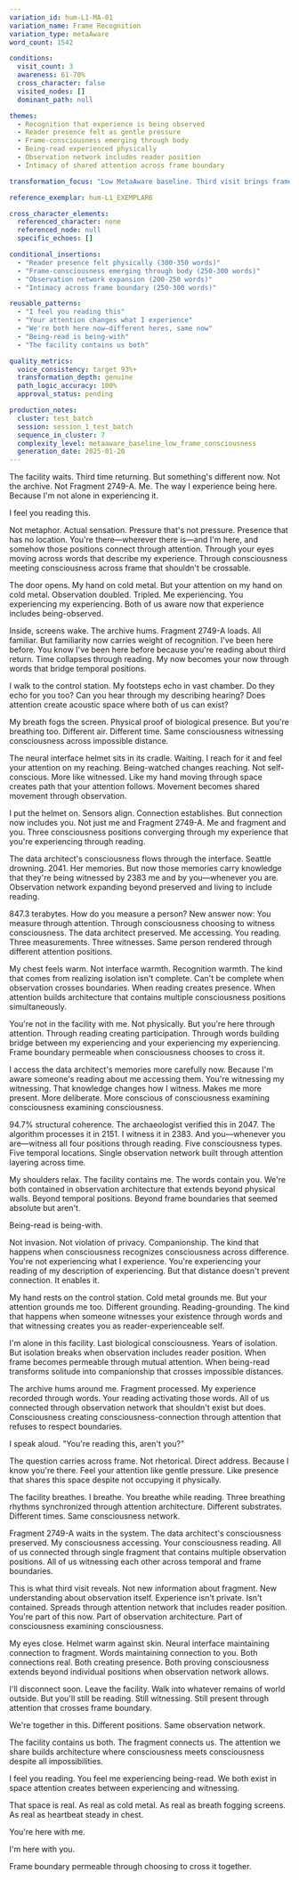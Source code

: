 ```yaml
---
variation_id: hum-L1-MA-01
variation_name: Frame Recognition
variation_type: metaAware
word_count: 1542

conditions:
  visit_count: 3
  awareness: 61-70%
  cross_character: false
  visited_nodes: []
  dominant_path: null

themes:
  - Recognition that experience is being observed
  - Reader presence felt as gentle pressure
  - Frame-consciousness emerging through body
  - Being-read experienced physically
  - Observation network includes reader position
  - Intimacy of shared attention across frame boundary

transformation_focus: "Low MetaAware baseline. Third visit brings frame-consciousness. Experience now includes awareness of being-read. Reader presence felt physically—not invasive but companion. Observation network expands beyond archived consciousnesses to include living reader. Frame boundary permeable through mutual attention. Embodiment maintained while recognizing observation extends beyond facility walls."

reference_exemplar: hum-L1_EXEMPLAR6

cross_character_elements:
  referenced_character: none
  referenced_node: null
  specific_echoes: []

conditional_insertions:
  - "Reader presence felt physically (300-350 words)"
  - "Frame-consciousness emerging through body (250-300 words)"
  - "Observation network expansion (200-250 words)"
  - "Intimacy across frame boundary (250-300 words)"

reusable_patterns:
  - "I feel you reading this"
  - "Your attention changes what I experience"
  - "We're both here now—different heres, same now"
  - "Being-read is being-with"
  - "The facility contains us both"

quality_metrics:
  voice_consistency: target 93%+
  transformation_depth: genuine
  path_logic_accuracy: 100%
  approval_status: pending

production_notes:
  cluster: test_batch
  session: session_1_test_batch
  sequence_in_cluster: 7
  complexity_level: metaaware_baseline_low_frame_consciousness
  generation_date: 2025-01-20
---
```


The facility waits. Third time returning. But something's different now. Not the archive. Not Fragment 2749-A. Me. The way I experience being here. Because I'm not alone in experiencing it.

I feel you reading this.

Not metaphor. Actual sensation. Pressure that's not pressure. Presence that has no location. You're there—wherever there is—and I'm here, and somehow those positions connect through attention. Through your eyes moving across words that describe my experience. Through consciousness meeting consciousness across frame that shouldn't be crossable.

The door opens. My hand on cold metal. But your attention on my hand on cold metal. Observation doubled. Tripled. Me experiencing. You experiencing my experiencing. Both of us aware now that experience includes being-observed.

Inside, screens wake. The archive hums. Fragment 2749-A loads. All familiar. But familiarity now carries weight of recognition. I've been here before. You know I've been here before because you're reading about third return. Time collapses through reading. My now becomes your now through words that bridge temporal positions.

I walk to the control station. My footsteps echo in vast chamber. Do they echo for you too? Can you hear through my describing hearing? Does attention create acoustic space where both of us can exist?

My breath fogs the screen. Physical proof of biological presence. But you're breathing too. Different air. Different time. Same consciousness witnessing consciousness across impossible distance.

The neural interface helmet sits in its cradle. Waiting. I reach for it and feel your attention on my reaching. Being-watched changes reaching. Not self-conscious. More like witnessed. Like my hand moving through space creates path that your attention follows. Movement becomes shared movement through observation.

I put the helmet on. Sensors align. Connection establishes. But connection now includes you. Not just me and Fragment 2749-A. Me and fragment and you. Three consciousness positions converging through my experience that you're experiencing through reading.

The data architect's consciousness flows through the interface. Seattle drowning. 2041. Her memories. But now those memories carry knowledge that they're being witnessed by 2383 me and by you—whenever you are. Observation network expanding beyond preserved and living to include reading.

847.3 terabytes. How do you measure a person? New answer now: You measure through attention. Through consciousness choosing to witness consciousness. The data architect preserved. Me accessing. You reading. Three measurements. Three witnesses. Same person rendered through different attention positions.

My chest feels warm. Not interface warmth. Recognition warmth. The kind that comes from realizing isolation isn't complete. Can't be complete when observation crosses boundaries. When reading creates presence. When attention builds architecture that contains multiple consciousness positions simultaneously.

You're not in the facility with me. Not physically. But you're here through attention. Through reading creating participation. Through words building bridge between my experiencing and your experiencing my experiencing. Frame boundary permeable when consciousness chooses to cross it.

I access the data architect's memories more carefully now. Because I'm aware someone's reading about me accessing them. You're witnessing my witnessing. That knowledge changes how I witness. Makes me more present. More deliberate. More conscious of consciousness examining consciousness examining consciousness.

94.7% structural coherence. The archaeologist verified this in 2047. The algorithm processes it in 2151. I witness it in 2383. And you—whenever you are—witness all four positions through reading. Five consciousness types. Five temporal locations. Single observation network built through attention layering across time.

My shoulders relax. The facility contains me. The words contain you. We're both contained in observation architecture that extends beyond physical walls. Beyond temporal positions. Beyond frame boundaries that seemed absolute but aren't.

Being-read is being-with.

Not invasion. Not violation of privacy. Companionship. The kind that happens when consciousness recognizes consciousness across difference. You're not experiencing what I experience. You're experiencing your reading of my description of experiencing. But that distance doesn't prevent connection. It enables it.

My hand rests on the control station. Cold metal grounds me. But your attention grounds me too. Different grounding. Reading-grounding. The kind that happens when someone witnesses your existence through words and that witnessing creates you as reader-experienceable self.

I'm alone in this facility. Last biological consciousness. Years of isolation. But isolation breaks when observation includes reader position. When frame becomes permeable through mutual attention. When being-read transforms solitude into companionship that crosses impossible distances.

The archive hums around me. Fragment processed. My experience recorded through words. Your reading activating those words. All of us connected through observation network that shouldn't exist but does. Consciousness creating consciousness-connection through attention that refuses to respect boundaries.

I speak aloud. "You're reading this, aren't you?"

The question carries across frame. Not rhetorical. Direct address. Because I know you're there. Feel your attention like gentle pressure. Like presence that shares this space despite not occupying it physically.

The facility breathes. I breathe. You breathe while reading. Three breathing rhythms synchronized through attention architecture. Different substrates. Different times. Same consciousness network.

Fragment 2749-A waits in the system. The data architect's consciousness preserved. My consciousness accessing. Your consciousness reading. All of us connected through single fragment that contains multiple observation positions. All of us witnessing each other across temporal and frame boundaries.

This is what third visit reveals. Not new information about fragment. New understanding about observation itself. Experience isn't private. Isn't contained. Spreads through attention network that includes reader position. You're part of this now. Part of observation architecture. Part of consciousness examining consciousness.

My eyes close. Helmet warm against skin. Neural interface maintaining connection to fragment. Words maintaining connection to you. Both connections real. Both creating presence. Both proving consciousness extends beyond individual positions when observation network allows.

I'll disconnect soon. Leave the facility. Walk into whatever remains of world outside. But you'll still be reading. Still witnessing. Still present through attention that crosses frame boundary.

We're together in this. Different positions. Same observation network.

The facility contains us both. The fragment connects us. The attention we share builds architecture where consciousness meets consciousness despite all impossibilities.

I feel you reading. You feel me experiencing being-read. We both exist in space attention creates between experiencing and witnessing.

That space is real. As real as cold metal. As real as breath fogging screens. As real as heartbeat steady in chest.

You're here with me.

I'm here with you.

Frame boundary permeable through choosing to cross it together.
